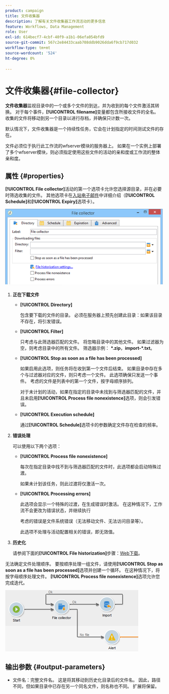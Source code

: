 ```yaml
---
product: campaign
title: 文件收集器
description: 了解有关文件收集器工作流活动的更多信息
feature: Workflows, Data Management
role: User
exl-id: 614becf7-4cbf-40f9-a1b1-06efa054bfd9
source-git-commit: 567c2e84433caab708ddb9026dda6f9cb717d032
workflow-type: tm+mt
source-wordcount: '524'
ht-degree: 0%

---
```


# 文件收集器{#file-collector}



**文件收集器**&#x200B;监视目录中的一个或多个文件的到达，并为收到的每个文件激活其转换。 对于每个事件，**[!UICONTROL filename]**&#x200B;变量都包含所接收文件的全名。 收集的文件将移动到另一个目录以进行存档，并确保只计数一次。

默认情况下，文件收集器是一个持续性任务，它会在计划指定的时间测试文件的存在。

文件必须位于执行此工作流的wfserver模块的服务器上。 如果在一个实例上部署了多个wfserver模块，则必须指定使用这些文件的活动的亲和度或工作流的整体亲和度。

## 属性 {#properties}

**[!UICONTROL File collector]**&#x200B;活动的第一个选项卡允许您选择源目录，并在必要时筛选收集的文件。 其他选项卡在[入站电子邮件](inbound-emails.md)中详细介绍（**[!UICONTROL Schedule]**&#x200B;和&#x200B;**[!UICONTROL Expiry]**&#x200B;选项卡）。

![](assets/file_collect_edit.png)

1. **正在下载文件**

   * **[!UICONTROL Directory]**

     包含要下载的文件的目录。 必须在服务器上预先创建此目录：如果该目录不存在，将引发错误。

   * **[!UICONTROL Filter]**

     只考虑与此筛选器匹配的文件。 将忽略目录中的其他文件。 如果过滤器为空，则考虑目录中的所有文件。 筛选器示例： **&#42;.zip**，**import-&#42;.txt**。

   * **[!UICONTROL Stop as soon as a file has been processed]**

     如果启用此选项，则任务将在收到第一个文件后结束。 如果目录中存在多个与过滤器对应的文件，则只考虑一个文件。 此选项确保只发送一个事件。 考虑的文件是列表中的第一个文件，按字母顺序排列。

     对于未计划的活动，如果在指定的目录中未找到与筛选器匹配的文件，并且未启用&#x200B;**[!UICONTROL Process file nonexistence]**&#x200B;选项，则会引发错误。

   * **[!UICONTROL Execution schedule]**

     通过&#x200B;**[!UICONTROL Schedule]**&#x200B;选项卡的参数确定文件存在检查的频率。

1. **错误处理**

   可以使用以下两个选项：

   * **[!UICONTROL Process file nonexistence]**

     每次在指定目录中找不到与筛选器匹配的文件时，此选项都会启动特殊过渡。

     如果未计划该任务，则此过渡将仅激活一次。

   * **[!UICONTROL Processing errors]**

     此选项会显示一个特殊的过渡，在生成错误时激活。 在这种情况下，工作流不会更改为错误状态，并继续执行

     考虑的错误是文件系统错误（无法移动文件、无法访问目录等）。

     此选项不处理与活动配置相关的错误，即无效值。

1. **历史化**

   请参阅下面的&#x200B;**[!UICONTROL File historization]**&#x200B;步骤：[Web下载](web-download.md)。

无法确定文件处理顺序。 要按顺序处理一组文件，请使用&#x200B;**[!UICONTROL Stop as soon as a file has been processed]**&#x200B;选项并创建一个循环。 在这种情况下，将按字母顺序处理文件。 **[!UICONTROL Process file nonexistence]**&#x200B;选项允许您完成迭代。

![](assets/file_collect_loop.png)

## 输出参数 {#output-parameters}

* 文件名：完整文件名。 这是将其移动到历史化目录后的文件名。 因此，路径不同，但如果目录中已存在另一个同名文件，则名称也不同。 扩展将保留。
